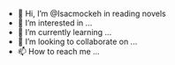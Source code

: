 - 👋 Hi, I’m @Isacmockeh in reading novels
- 👀 I’m interested in ...
- 🌱 I’m currently learning ...
- 💞️ I’m looking to collaborate on ...
- 📫 How to reach me ...

<!---
Isacmockeh/Isacmockeh is a ✨ special ✨ repository because its `README.md` (this file) appears on your GitHub profile.
You can click the Preview link to take a look at your changes.
--->
